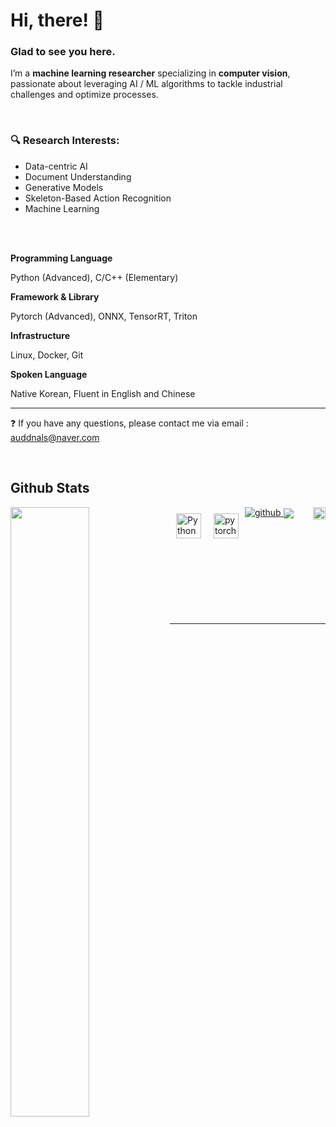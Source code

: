 # Hi, there! 👋  
  


### Glad to see you here. 

I’m a **machine learning researcher** specializing in **computer vision**, passionate about leveraging AI / ML algorithms to tackle industrial challenges and optimize processes.

<br>

### 🔍  Research Interests:
- Data-centric AI
- Document Understanding
- Generative Models
- Skeleton-Based Action Recognition
- Machine Learning

<br>
<br>

**Programming Language**

Python (Advanced), C/C++ (Elementary)

**Framework & Library**

Pytorch (Advanced), ONNX, TensorRT, Triton

**Infrastructure**

Linux, Docker, Git

**Spoken Language**

Native Korean, Fluent in English and Chinese
  
---
❓  If you have any questions, please contact me via email : auddnals@naver.com    
  
<br/>  


## Github Stats  

<a href="https://github.com/WoominM" target="_blank">
<img src=https://img.shields.io/badge/github-%2324292e.svg?&style=for-the-badge&logo=github&logoColor=white alt=github style="margin-bottom: 5px;" /> 
<img src=https://komarev.com/ghpvc/?username=WoominM&&style=flat-square?&style=for-the-badge&logo=github&logoColor=white alt=github height="20" align="right" style="margin-bottom: 10px;" /> 
</a> 
  

<img src="https://github-readme-stats.vercel.app/api?username=woominM&show_icons=true&count_private=true&hide_border=true" align="left" style="width: 50%" />
<img src="https://github-readme-stats.vercel.app/api/top-langs/?username=woominM&hide_border=true&layout=compact" align="center" />
<img style="margin: 10px" src="https://profilinator.rishav.dev/skills-assets/python-original.svg" align="left" alt="Python" height="40" />  
<img style="margin: 10px" src="https://profilinator.rishav.dev/skills-assets/pytorch-icon.svg" align="left" alt="pytorch" height="40" />  


<br/>  <br/><br/>
<br/>  
<br/>  
<br />

----
